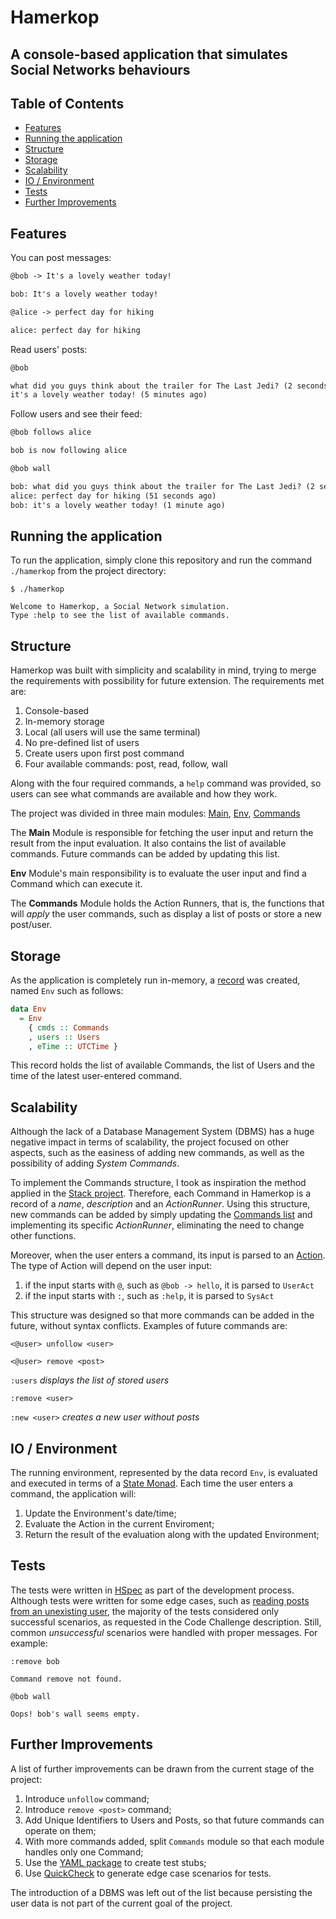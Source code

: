 Hamerkop
========

A console-based application that simulates Social Networks behaviours
---------------------------------------------------------------------

Table of Contents
-----------------

* [Features](#features)
* [Running the application](#running-the-application)
* [Structure](#structure)
* [Storage](#storage)
* [Scalability](#scalability)
* [IO / Environment](#io--environment)
* [Tests](#tests)
* [Further Improvements](#further-improvements)

## Features

You can post messages:

```txt
@bob -> It's a lovely weather today!

bob: It's a lovely weather today!

@alice -> perfect day for hiking

alice: perfect day for hiking
```

Read users' posts:

```txt
@bob

what did you guys think about the trailer for The Last Jedi? (2 seconds ago)
it's a lovely weather today! (5 minutes ago)
```

Follow users and see their feed:

```txt
@bob follows alice

bob is now following alice

@bob wall

bob: what did you guys think about the trailer for The Last Jedi? (2 seconds ago)
alice: perfect day for hiking (51 seconds ago)
bob: it's a lovely weather today! (1 minute ago)
```

## Running the application

To run the application, simply clone this repository and run the command `./hamerkop` from the project directory:

```
$ ./hamerkop

Welcome to Hamerkop, a Social Network simulation.
Type :help to see the list of available commands.

```


## Structure

Hamerkop was built with simplicity and scalability in mind, trying to merge the requirements with
possibility for future extension. The requirements met are:

1. Console-based
1. In-memory storage
1. Local (all users will use the same terminal)
1. No pre-defined list of users
1. Create users upon first post command
1. Four available commands: post, read, follow, wall

Along with the four required commands, a `help` command was provided, so users can see what commands are available and how they work.

The project was divided in three main modules: [Main][1], [Env][2], [Commands][3]

The **Main** Module is responsible for fetching the user input and return the result from the input evaluation.
It also contains the list of available commands. Future commands can be added by updating this list.

**Env** Module's main responsibility is to evaluate the user input and find a Command which can execute it.

The **Commands** Module holds the Action Runners, that is, the functions that will _apply_ the user commands, such as display a list of posts or store a new post/user.

## Storage

As the application is completely run in-memory, a [record][4] was created, named `Env` such as follows:

```haskell
data Env
  = Env
    { cmds :: Commands
    , users :: Users
    , eTime :: UTCTime }
```

This record holds the list of available Commands, the list of Users and the time of the latest user-entered command.

## Scalability

Although the lack of a Database Management System (DBMS) has a huge negative impact in terms of scalability, the project
focused on other aspects, such as the easiness of adding new commands, as well as the possibility of adding _System Commands_.

To implement the Commands structure, I took as inspiration the method applied in the [Stack project][5]. Therefore,
each Command in Hamerkop is a record of a _name_, _description_ and an _ActionRunner_. Using this structure, new commands can be added by simply updating the [Commands list][6] and implementing its specific _ActionRunner_, eliminating the need to change other functions.

Moreover, when the user enters a command, its input is parsed to an [Action][7]. The type of Action will depend on the user input:

1. if the input starts with `@`, such as `@bob -> hello`, it is parsed to `UserAct`
1. if the input starts with `:`, such as `:help`, it is parsed to `SysAct`

This structure was designed so that more commands can be added in the future, without syntax conflicts.
Examples of future commands are:

`<@user> unfollow <user>`

`<@user> remove <post>`

`:users` _displays the list of stored users_

`:remove <user>`

`:new <user>` _creates a new user without posts_

## IO / Environment

The running environment, represented by the data record `Env`, is evaluated and executed in terms of a [State Monad][8].
Each time the user enters a command, the application will:

1. Update the Environment's date/time;
1. Evaluate the Action in the current Enviroment;
1. Return the result of the evaluation along with the updated Environment;

## Tests

The tests were written in [HSpec][9] as part of the development process. Although tests were written for some edge cases,
such as [reading posts from an unexisting user][10], the majority of the tests considered only successful scenarios, as requested in the Code Challenge description. Still, common _unsuccessful_ scenarios were handled with proper messages.
For example:

```
:remove bob

Command remove not found.

@bob wall

Oops! bob's wall seems empty.
```

## Further Improvements

A list of further improvements can be drawn from the current stage of the project:

1. Introduce `unfollow` command;
1. Introduce `remove <post>` command;
1. Add Unique Identifiers to Users and Posts, so that future commands can operate on them;
1. With more commands added, split `Commands` module so that each module handles only one Command;
1. Use the [YAML package][11] to create test stubs;
1. Use [QuickCheck][12] to generate edge case scenarios for tests.

The introduction of a DBMS was left out of the list because persisting the user data is not part of the current goal of the project.

[1]: https://github.com/lpalma/hamerkop/blob/master/app/Main.hs
[2]: https://github.com/lpalma/hamerkop/blob/master/src/Env.hs
[3]: https://github.com/lpalma/hamerkop/blob/master/src/Commands.hs
[4]: https://en.wikibooks.org/wiki/Haskell/More_on_datatypes#Named_Fields_.28Record_Syntax.29
[5]: https://github.com/commercialhaskell/stack/blob/master/src/main/Main.hs#L245-L248
[6]: https://github.com/lpalma/hamerkop/blob/master/app/Main.hs#L41-L57
[7]: https://github.com/lpalma/hamerkop/blob/master/src/Types.hs#L50-L59
[8]: https://wiki.haskell.org/State_Monad
[9]: https://hspec.github.io/
[10]: https://github.com/lpalma/hamerkop/blob/master/test/CommandsSpec.hs#L35-L37
[11]: https://github.com/snoyberg/yaml
[12]: https://github.com/nick8325/quickcheck
